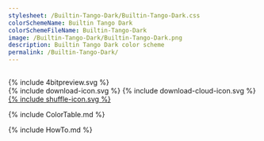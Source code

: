```yaml
---
stylesheet: /Builtin-Tango-Dark/Builtin-Tango-Dark.css
colorSchemeName: Builtin Tango Dark
colorSchemeFileName: Builtin-Tango-Dark
image: /Builtin-Tango-Dark/Builtin-Tango-Dark.png
description: Builtin Tango Dark color scheme
permalink: /Builtin-Tango-Dark/
---
```


<h2 style='text-align:center'>
    <a id='colorSchemeNameLink' href='#'>
        <span class='ColorSchemeFileName' />
    </a>
</h2>

<div class='centeredText'>
{% include 4bitpreview.svg %}
</div>

<div class='centeredText'>
    <a id='downloadSchemeLink' class='padded'>
{% include download-icon.svg %}
    </a>
    <a id='cdnSchemeLink' class='padded'>
{% include download-cloud-icon.svg %}
    </a>
    <a id='feelingLucky' href="javascript:feelingLucky(document.getElementById('themeSelector'))" class='padded'>
{% include shuffle-icon.svg %}
    </a>    
</div>

{% include ColorTable.md %}

{% include HowTo.md %}


